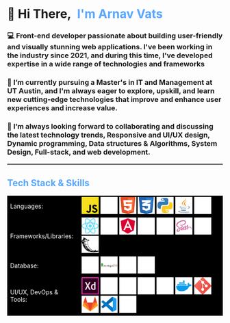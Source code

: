 <div align="left">
  <h1>
    <span>👋 Hi There,</span>
    <span style="color: #58a6ff; margin-left: 8px;">I'm Arnav Vats</span>
  </h1>
  <h3>💻 Front-end developer passionate about building user-friendly and visually stunning web applications. I've been working in the industry since 2021, and during this time, I've developed expertise in a wide range of technologies and frameworks </h3>
  <h3>🌱 I’m currently pursuing a Master's in IT and Management at UT Austin, and I'm always eager to explore, upskill, and learn new cutting-edge technologies that improve and enhance user experiences and increase value. </h3>
  <h3>👯 I’m always looking forward to collaborating and discussing the latest technology trends, Responsive and UI/UX design, Dynamic programming, Data structures & Algorithms, System Design, Full-stack, and web development.</h3>
  <hr style="border-top: 3px solid #bbb;"/>

  <h2 style="color: #58a6ff;">Tech Stack & Skills</h2>
  <table style="background-color: black; width: 100%;">
    <tr>
      <td style="color: white;">Languages:</td>
      <td>
        <img src="https://github.com/VATARN/VATARN/blob/main/Icons/Javascript_yellow.png" alt="AWS" title="AWS" width="40" height="40"/>
<img src="https://github.com/VATARN/VATARN/blob/main/Icons/Typescript.png" alt="Typescript" title="Typescript" width="40" height="40"/>
<img src="https://github.com/VATARN/VATARN/blob/main/Icons/HTML.png" alt="HTML" title="HTML" width="40" height="40"/>
<img src="https://github.com/VATARN/VATARN/blob/main/Icons/CSS.png" alt="CSS" title="CSS" width="40" height="40"/>
<img src="https://github.com/VATARN/VATARN/blob/main/Icons/Python.png" alt="Python" title="Python" width="40" height="40"/>
<img src="https://github.com/VATARN/VATARN/blob/main/Icons/JAVA.png" alt="Java" title="Java" width="40" height="40"/>
<img src="https://github.com/VATARN/VATARN/blob/main/Icons/C++.png" alt="C++" title="C++" width="40" height="40"/>
      </td>
    </tr>
    <tr>
      <td style="color: white;">Frameworks/Libraries:</td>
      <td>
        <img src="https://github.com/VATARN/VATARN/blob/main/Icons/React.png" alt="React" title="React" width="40" height="40"/>
  <img src="https://github.com/VATARN/VATARN/blob/main/Icons/Redux.png" alt="Redux" title="Redux" width="40" height="40"/>
  <img src="https://github.com/VATARN/VATARN/blob/main/Icons/Angular.png" alt="Angular" title="Angular" width="40" height="40"/>
  <img src="https://github.com/VATARN/VATARN/blob/main/Icons/Bootstrap.png" alt="Bootstrap" title="Bootstrap" width="40" height="40"/>
  <img src="https://github.com/VATARN/VATARN/blob/main/Icons/Tailwind.png" alt="Tailwind" title="Bootstrap" width="40" height="40"/>
  <img src="https://github.com/VATARN/VATARN/blob/main/Icons/SASS.png" alt="SASS" title="SASS" width="40" height="40"/>
  <img src="https://github.com/VATARN/VATARN/blob/main/Icons/NodeJS.png" alt="NodeJS" title="NodeJS" width="40" height="40"/>
  <img src="https://github.com/VATARN/VATARN/blob/main/Icons/Flask.png" alt="Flask" title="Flask" width="40" height="40"/>
      </td>
    </tr>
    <tr>
      <td style="color: white;">Database:</td>
      <td>
        
<img src="https://github.com/VATARN/VATARN/blob/main/Icons/SQL.png" alt="SQL" title="SQL" width="40" height="40"/>
<img src="https://github.com/VATARN/VATARN/blob/main/Icons/MongoDB.png" alt="MongoDB" title="MongoDB" width="40" height="40"/>
<img src="https://github.com/VATARN/VATARN/blob/main/Icons/GraphQL.png" alt="GraphQL" title="GraphQL" width="40" height="40"/>
<img src="https://github.com/VATARN/VATARN/blob/main/Icons/Neo4j.png" alt="Neo4j" title="Neo4j" width="40" height="40"/>
      </td>
    </tr>
    <tr>
      <td style="color: white;">UI/UX, DevOps & Tools:</td>
      <td>
        <img src="https://github.com/VATARN/VATARN/blob/main/Icons/AdobeXD.png" alt="AdobeXD" title="AdobeXD" width="40" height="40"/>
<img src="https://github.com/VATARN/VATARN/blob/main/Icons/Figma.png" alt="Figma" title="Figma" width="40" height="40"/>
<img src="https://github.com/VATARN/VATARN/blob/main/Icons/AWS.png" alt="AWS" title="AWS" width="40" height="40"/>
<img src="https://github.com/VATARN/VATARN/blob/main/Icons/Heroku.png" alt="Heroku" title="Heroku" width="40" height="40"/>
<img src="https://github.com/VATARN/VATARN/blob/main/Icons/Jenkins.png" alt="Jenkins" title="Jenkins" width="40" height="40"/>
<img src="https://github.com/VATARN/VATARN/blob/main/Icons/Docker.png" alt="Docker" title="Docker" width="40" height="40"/>
<img src="https://github.com/VATARN/VATARN/blob/main/Icons/Git.png" alt="Git" title="Git" width="40" height="40"/>
<img src="https://github.com/VATARN/VATARN/blob/main/Icons/GitLab.png" alt="GitLab" title="GitLab" width="40" height="40"/>
<img src="https://github.com/VATARN/VATARN/blob/main/Icons/VSCode.png" alt="VSCode" title="VSCode" width="40" height="40"/>
<img src="https://github.com/VATARN/VATARN/blob/main/Icons/Webpack.png" alt="GitLab" title="GitLab" width="40" height="40"/>
      </td>
    </tr>
  </table>
</div>


